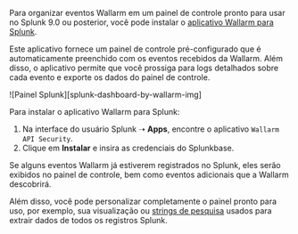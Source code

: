 Para organizar eventos Wallarm em um painel de controle pronto para usar no Splunk 9.0 ou posterior, você pode instalar o [aplicativo Wallarm para Splunk](https://splunkbase.splunk.com/app/6610).

Este aplicativo fornece um painel de controle pré-configurado que é automaticamente preenchido com os eventos recebidos da Wallarm. Além disso, o aplicativo permite que você prossiga para logs detalhados sobre cada evento e exporte os dados do painel de controle.

![Painel Splunk][splunk-dashboard-by-wallarm-img]

Para instalar o aplicativo Wallarm para Splunk:

1. Na interface do usuário Splunk ➝ **Apps**, encontre o aplicativo `Wallarm API Security`.
1. Clique em **Instalar** e insira as credenciais do Splunkbase.

Se alguns eventos Wallarm já estiverem registrados no Splunk, eles serão exibidos no painel de controle, bem como eventos adicionais que a Wallarm descobrirá.

Além disso, você pode personalizar completamente o painel pronto para uso, por exemplo, sua visualização ou [strings de pesquisa](https://docs.splunk.com/Documentation/Splunk/latest/SearchReference/Search) usados ​​para extrair dados de todos os registros Splunk.